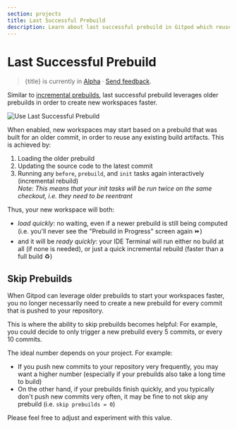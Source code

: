 ```yaml
---
section: projects
title: Last Successful Prebuild
description: Learn about last successful prebuild in Gitpod which reuses older prebuilds to create new ones faster.
---
```


<script context="module">
  export const prerender = true;
</script>

# Last Successful Prebuild

> {title} is currently in [Alpha](/docs/help/public-roadmap/release-cycle) · [Send feedback](https://github.com/gitpod-io/gitpod/issues/15310).

Similar to [incremental prebuilds](/docs/configure/projects/incremental-prebuilds), last successful prebuild leverages older prebuilds in order to create new workspaces faster.

![Use Last Successful Prebuild](../../../static/images/docs/projects/use-last-successful-prebuild.webp)

When enabled, new workspaces may start based on a prebuild that was built for an older commit, in order to reuse any existing build artifacts. This is achieved by:

1. Loading the older prebuild
2. Updating the source code to the latest commit
3. Running any `before`, `prebuild`, and `init` tasks again interactively (incremental rebuild)<br>_Note: This means that your init tasks will be run twice on the same checkout, i.e. they need to be reentrant_

Thus, your new workspace will both:

-   _load quickly_: no waiting, even if a newer prebuild is still being computed (i.e. you'll never see the "Prebuild in Progress" screen again ⏩)
-   and it will be _ready quickly_: your IDE Terminal will run either no build at all (if none is needed), or just a quick incremental rebuild (faster than a full build ♻️)

## Skip Prebuilds

When Gitpod can leverage older prebuilds to start your workspaces faster, you no longer necessarily need to create a new prebuild for every commit that is pushed to your repository.

This is where the ability to skip prebuilds becomes helpful: For example, you could decide to only trigger a new prebuild every 5 commits, or every 10 commits.

The ideal number depends on your project. For example:

-   If you push new commits to your repository very frequently, you may want a higher number (especially if your prebuilds also take a long time to build)
-   On the other hand, if your prebuilds finish quickly, and you typically don't push new commits very often, it may be fine to not skip any prebuild (i.e. `skip prebuilds = 0`)

Please feel free to adjust and experiment with this value.
